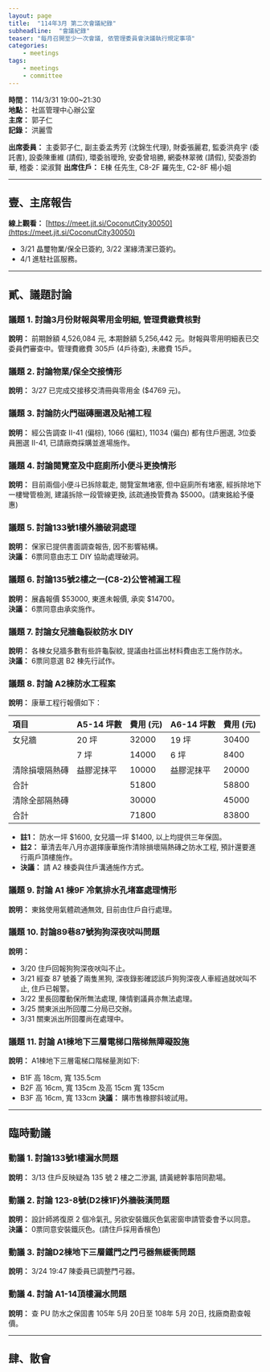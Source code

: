 ```yaml
---
layout: page
title:  "114年3月 第二次會議紀錄"
subheadline:  "會議紀錄"
teaser: "每月召開至少一次會議, 依管理委員會決議執行規定事項"
categories:
    - meetings
tags:
    - meetings
    - committee
---
```

**時間：** 114/3/31 19:00~21:30<br>
**地點：** 社區管理中心辦公室<br>
**主席：** 郭子仁<br>
**記錄：** 洪麗雪<br>

**出席委員：** 主委郭子仁, 副主委孟秀芳 (沈錦生代理), 財委張麗君, 監委洪堯宇 (委託書), 設委陳重維 (請假), 環委翁璦玲, 安委曾培勝, 網委林翠微 (請假), 契委游鈞華, 稽委：梁淑賢
**出席住戶：** E棟 任先生, C8-2F 羅先生, C2-8F 楊小姐<br>


---
## 壹、主席報告
**線上觀看：** [https://meet.jit.si/CoconutCity30050](https://meet.jit.si/CoconutCity30050)

*   3/21 晶璽物業/保全已簽約, 3/22 潔緣清潔已簽約。
*   4/1 進駐社區服務。

---
## 貳、議題討論

### 議題 1. 討論3月份財報與零用金明細, 管理費繳費核對
**說明：** 前期餘額 4,526,084 元, 本期餘額 5,256,442 元。財報與零用明細表已交委員們審查中。管理費繳費 305戶 (4戶待查), 未繳費 15戶。<br>

### 議題 2. 討論物業/保全交接情形
**說明：** 3/27 已完成交接移交清冊與零用金 ($4769 元)。<br>

### 議題 3. 討論防火門磁磚圈選及貼補工程
**說明：** 經公告調查 II-41 (偏棕), 1066 (偏紅), 11034 (偏白) 都有住戶圈選, 3位委員圈選 II-41, 已請廠商採購並進場施作。<br>

### 議題 4. 討論閱覽室及中庭廁所小便斗更換情形
**說明：** 目前兩個小便斗已拆除載走, 閱覽室無堵塞, 但中庭廁所有堵塞, 經拆除地下一樓彎管檢測, 建議拆除一段管線更換, 該疏通換管費為 $5000。(請東銘給予優惠)<br>

### 議題 5. 討論133號1樓外牆破洞處理
**說明：** 保家已提供書面調查報告, 因不影響結構。<br>
**決議：** 6票同意由志工 DIY 協助處理破洞。<br>

### 議題 6. 討論135號2樓之一(C8-2)公管補漏工程
**說明：** 展鑫報價 $53000, 東進未報價, 承奕 $14700。<br>
**決議：** 6票同意由承奕施作。<br>

### 議題 7. 討論女兒牆龜裂紋防水 DIY
**說明：** 各棟女兒牆多數有些許龜裂紋, 提議由社區出材料費由志工施作防水。<br>
**決議：** 6票同意選 B2 棟先行試作。<br>

### 議題 8. 討論 A2棟防水工程案
**說明：** 康華工程行報價如下：<br>

| 項目               | A5-14 坪數 | 費用 (元) | A6-14 坪數 | 費用 (元) |
| :----------------- | :--------- | :-------- | :--------- | :-------- |
| 女兒牆             | 20 坪      | 32000     | 19 坪      | 30400     |
|                    | 7 坪       | 14000     | 6 坪       | 8400      |
| 清除損壞隔熱磚     | 益膠泥抹平 | 10000     | 益膠泥抹平 | 20000     |
| 合計               |            | 51800     |            | 58800     |
| 清除全部隔熱磚     |            | 30000     |            | 45000     |
| 合計               |            | 71800     |            | 83800     |

*   **註1：** 防水一坪 $1600, 女兒牆一坪 $1400, 以上均提供三年保固。
*   **註2：** 華清去年八月亦選擇康華施作清除損壞隔熱磚之防水工程, 預計還要進行兩戶頂樓施作。
*   **決議：** 請 A2 棟委與住戶溝通施作方式。

### 議題 9. 討論 A1 棟9F 冷氣排水孔堵塞處理情形
**說明：** 東銘使用氣體疏通無效, 目前由住戶自行處理。

### 議題 10. 討論89巷87號狗狗深夜吠叫問題
**說明：**<br>
*   3/20 住戶回報狗狗深夜吠叫不止。
*   3/21 經查 87 號養了兩隻黑狗, 深夜錄影確認該戶狗狗深夜人車經過就吠叫不止, 住戶已報警。
*   3/22 里長回覆動保所無法處理, 陳情劉議員亦無法處理。
*   3/25 關東派出所回覆二分局已交辦。
*   3/31 關東派出所回覆尚在處理中。

### 議題 11. 討論 A1棟地下三層電梯口階梯無障礙設施
**說明：** A1棟地下三層電梯口階梯量測如下:<br>
*   B1F 高 18cm, 寬 135.5cm
*   B2F 高 16cm, 寬 135cm 及高 15cm 寬 135cm
*   B3F 高 16cm, 寬 133cm
**決議：** 購市售橡膠斜坡試用。<br>

---

## 臨時動議

### 動議 1. 討論133號1樓漏水問題
**說明：** 3/13 住戶反映疑為 135 號 2 樓之二滲漏, 請黃總幹事陪同勘場。<br>

### 動議 2. 討論 123-8號(D2棟1F)外牆裝潢問題
**說明：** 設計師將復原 2 個冷氣孔, 另欲安裝鐵灰色氣密窗申請管委會予以同意。<br>
**決議：** 0票同意安裝鐵灰色。(請住戶採用香檳色)<br>

### 動議 3. 討論D2棟地下三層鐵門之門弓器無緩衝問題
**說明：** 3/24 19:47 陳委員已調整門弓器。<br>

### 動議 4. 討論 A1-14頂樓漏水問題
**說明：** 查 PU 防水之保固書 105年 5月 20日至 108年 5月 20日, 找廠商勘查報價。<br>

---
## 肆、散會
